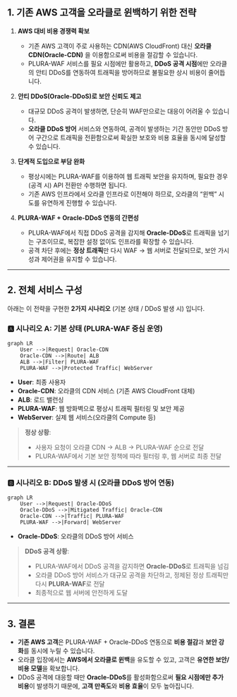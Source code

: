 ## 1. 기존 AWS 고객을 오라클로 윈백하기 위한 전략

1. **AWS 대비 비용 경쟁력 확보**  
   - 기존 AWS 고객이 주로 사용하는 CDN(AWS CloudFront) 대신 **오라클 CDN(Oracle-CDN)** 을 이용함으로써 비용을 절감할 수 있습니다.  
   - PLURA-WAF 서비스를 필요 시점에만 활용하고, **DDoS 공격 시점**에만 오라클의 안티 DDoS를 연동하여 트래픽을 방어하므로 불필요한 상시 비용이 줄어듭니다.

2. **안티 DDoS(Oracle-DDoS)로 보안 신뢰도 제고**  
   - 대규모 DDoS 공격이 발생하면, 단순히 WAF만으로는 대응이 어려울 수 있습니다.  
   - **오라클 DDoS 방어** 서비스와 연동하여, 공격이 발생하는 기간 동안만 DDoS 방어 구간으로 트래픽을 전환함으로써 확실한 보호와 비용 효율을 동시에 달성할 수 있습니다.

3. **단계적 도입으로 부담 완화**  
   - 평상시에는 PLURA-WAF를 이용하여 웹 트래픽 보안을 유지하며, 필요한 경우(공격 시) API 전환만 수행하면 됩니다.  
   - 기존 AWS 인프라에서 오라클 인프라로 이전해야 하므로, 오라클의 “윈백” 시도를 유연하게 진행할 수 있습니다.

4. **PLURA-WAF + Oracle-DDoS 연동의 간편성**  
   - PLURA-WAF에서 직접 DDoS 공격을 감지해 **Oracle-DDoS**로 트래픽을 넘기는 구조이므로, 복잡한 설정 없이도 인프라를 확장할 수 있습니다.  
   - 공격 차단 후에는 **정상 트래픽**만 다시 WAF → 웹 서버로 전달되므로, 보안 가시성과 제어권을 유지할 수 있습니다.

---

## 2. 전체 서비스 구성

아래는 이 전략을 구현한 **2가지 시나리오** (기본 상태 / DDoS 발생 시) 입니다.  

### 🅰️ **시나리오 A: 기본 상태 (PLURA-WAF 중심 운영)**

```mermaid
graph LR
    User -->|Request| Oracle-CDN
    Oracle-CDN -->|Route| ALB
    ALB -->|Filter| PLURA-WAF
    PLURA-WAF -->|Protected Traffic| WebServer
```

- **User**: 최종 사용자  
- **Oracle-CDN**: 오라클의 CDN 서비스 (기존 AWS CloudFront 대체)  
- **ALB**: 로드 밸런싱  
- **PLURA-WAF**: 웹 방화벽으로 평상시 트래픽 필터링 및 보안 제공  
- **WebServer**: 실제 웹 서비스(오라클의 Compute 등)  

> **정상 상황**:  
> - 사용자 요청이 오라클 CDN → ALB → PLURA-WAF 순으로 전달  
> - PLURA-WAF에서 기본 보안 정책에 따라 필터링 후, 웹 서버로 최종 전달  

---

### 🅱️ **시나리오 B: DDoS 발생 시 (오라클 DDoS 방어 연동)**

```mermaid
graph LR
    User -->|Request| Oracle-DDoS
    Oracle-DDoS -->|Mitigated Traffic| Oracle-CDN
    Oracle-CDN -->|Traffic| PLURA-WAF
    PLURA-WAF -->|Forward| WebServer
```

- **Oracle-DDoS**: 오라클의 DDoS 방어 서비스  

> **DDoS 공격 상황**:  
> - PLURA-WAF에서 DDoS 공격을 감지하면 **Oracle-DDoS**로 트래픽을 넘김  
> - 오라클 DDoS 방어 서비스가 대규모 공격을 차단하고, 정제된 정상 트래픽만 다시 **PLURA-WAF**로 전달  
> - 최종적으로 웹 서버에 안전하게 도달  

---

## 3. 결론

- **기존 AWS 고객**은 PLURA-WAF + Oracle-DDoS 연동으로 **비용 절감**과 **보안 강화**를 동시에 누릴 수 있습니다.  
- 오라클 입장에서는 **AWS에서 오라클로 윈백**을 유도할 수 있고, 고객은 **유연한 보안/비용 모델**을 확보합니다.  
- DDoS 공격에 대응할 때만 **Oracle-DDoS**를 활성화함으로써 **필요 시점에만 추가 비용**이 발생하기 때문에, **고객 만족도**와 **비용 효율**이 모두 높아집니다.  
